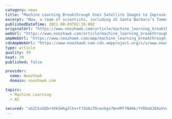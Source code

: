 ```yaml
---
category: news
title: "Machine Learning Breakthrough Uses Satellite Images to Improve Lives"
excerpt: "Now, a team of scientists, including UC Santa Barbara’s Tamma Carleton, has devised a machine learning system to tap the problem-solving potential of satellite imaging. The tool employs low-cost, user friendly technology that could bring access and analytical power to researchers and governments worldwide."
publishedDateTime: 2021-08-09T02:16:00Z
originalUrl: "https://www.noozhawk.com/article/machine_learning_breakthrough_uses_satellite_images_to_improve_lives"
webUrl: "https://www.noozhawk.com/article/machine_learning_breakthrough_uses_satellite_images_to_improve_lives"
ampWebUrl: "https://www.noozhawk.com/amp/machine_learning_breakthrough_uses_satellite_images_to_improve_lives"
cdnAmpWebUrl: "https://www-noozhawk-com.cdn.ampproject.org/c/s/www.noozhawk.com/amp/machine_learning_breakthrough_uses_satellite_images_to_improve_lives"
type: article
quality: 39
heat: 39
published: false

provider:
  name: Noozhawk
  domain: noozhawk.com

topics:
  - Machine Learning
  - AI

secured: "aGZCksGQh+tKkSHhg3lhx+fJSUAzT0cmxkgs7W+HPF7N4Nk/YYR0aUJ8XwVnq/BbZKIhsaiGMAGUC/eOM4hts8sJOFZDGtZlYSBSwIYoQcCKYxRF1RDjnlJcsoPuydE3bylA4p4QxcX6ECWFyhM8yMn9dwxfUgL6cdaBljtHHpb4je/lj14bIPljSWouU4DQTUJUNKYMaem46EPCgGRghHhq4JmkqKxtJ9pMn5xmjxYNatMX9iJVI74PK3/Aec/EZ38sb18bimXKzPRqC/ahlIosZU02CR2mcv5zMWMG1MA7BGw/KpDsoWwzdYm06alhtqb2WFHb8rxL5+Oq6X5l0EnEalcYDrWpBHcAmCky7R0=;YgKZqbhbjgF2LpNMj8FcHg=="
---
```



